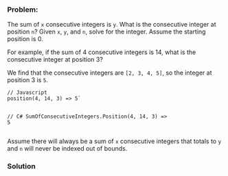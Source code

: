 ### Problem:
<p>The sum of <code>x</code> consecutive integers is <code>y</code>. What is the consecutive integer at position <code>n</code>? Given <code>x</code>, <code>y</code>, and <code>n</code>, solve for the integer. Assume the starting position is 0.</p>
<p>For example, if the sum of 4 consecutive integers is 14, what is the consecutive integer at position 3?</p>
<p>We find that the consecutive integers are <code>[2, 3, 4, 5]</code>, so the integer at position 3 is <code>5</code>.</p>
<pre><code>// Javascript
position(4, 14, 3) =&gt; 5`

// C#
SumOfConsecutiveIntegers.Position(4, 14, 3) =&gt; 5</code></pre><p>Assume there will always be a sum of <code>x</code> consecutive integers that totals to <code>y</code> and <code>n</code> will never be indexed out of bounds.</p>

### Solution